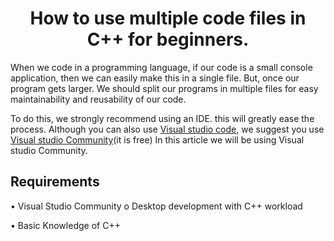 <h1 align="center"> How to use multiple code files in C++ for beginners.</h1>

When we code in a programming language, if our code is a small console application, then we can easily make this in a single file. But, once our program gets larger. We should split our programs in multiple files for easy maintainability and reusability of our code.

To do this, we strongly recommend using an IDE. this will greatly ease the process. Although you can also use [Visual studio code](https://code.visualstudio.com/), we suggest you use [Visual studio Community](https://visualstudio.microsoft.com/vs/community/)(it is free) In this article we will be using Visual studio Community.

<h2>Requirements</h2>
•	Visual Studio Community
  o	Desktop development with C++ workload
  
•	Basic Knowledge of C++


